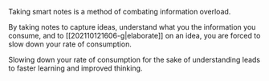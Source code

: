Taking smart notes is a method of combating information overload.

By taking notes to capture ideas, understand what you the information you consume, and to [[202110121606-g|elaborate]] on an idea, you are forced to slow down your rate of consumption.

Slowing down your rate of consumption for the sake of understanding leads to faster learning and improved thinking.